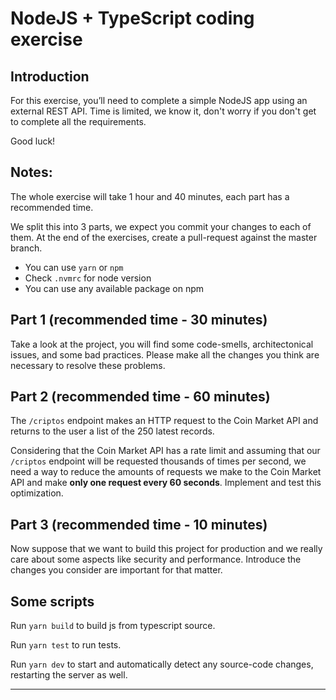 # NodeJS + TypeScript coding exercise

## Introduction

For this exercise, you’ll need to complete a simple NodeJS app using an external REST API. Time is limited, we know it, don't worry if you don't get to complete all the requirements.

Good luck!

## Notes:

The whole exercise will take 1 hour and 40 minutes, each part has a recommended time.

We split this into 3 parts, we expect you commit your changes to each of them.
At the end of the exercises, create a pull-request against the master branch.

- You can use `yarn` or `npm`
- Check `.nvmrc` for node version
- You can use any available package on npm

## Part 1 (recommended time - 30 minutes)

Take a look at the project, you will find some code-smells, architectonical
issues, and some bad practices. Please make all the changes you think are
necessary to resolve these problems.

## Part 2 (recommended time - 60 minutes)

The `/criptos` endpoint makes an HTTP request to the Coin Market API and returns
to the user a list of the 250 latest records.

Considering that the Coin Market API has a rate limit and assuming that our
`/criptos` endpoint will be requested thousands of times per second, we need a
way to reduce the amounts of requests we make to the Coin Market API and make
**only one request every 60 seconds**. Implement and test this optimization.

## Part 3 (recommended time - 10 minutes)

Now suppose that we want to build this project for production and we really care
about some aspects like security and performance. Introduce the changes you
consider are important for that matter.

## Some scripts

Run `yarn build` to build js from typescript source.

Run `yarn test` to run tests.

Run `yarn dev` to start and automatically detect any source-code changes,
restarting the server as well.

---
